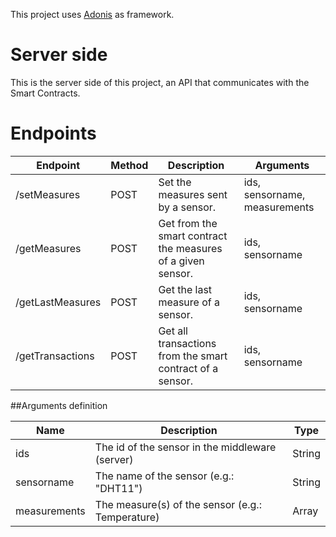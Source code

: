 This project uses [Adonis](https://adonisjs.com/) as framework.

# Server side

This is the server side of this project, an API that communicates with the Smart Contracts.

# Endpoints

| Endpoint         | Method | Description                                                 | Arguments                     |
| ---------------- | ------ | ----------------------------------------------------------- | ----------------------------- |
| /setMeasures     | POST   | Set the measures sent by a sensor.                          | ids, sensorname, measurements |
| /getMeasures     | POST   | Get from the smart contract the measures of a given sensor. | ids, sensorname               |
| /getLastMeasures | POST   | Get the last measure of a sensor.                           | ids, sensorname               |
| /getTransactions | POST   | Get all transactions from the smart contract of a sensor.   | ids, sensorname               |

##Arguments definition

| Name         | Description                                      | Type   |
| ------------ | ------------------------------------------------ | ------ |
| ids          | The id of the sensor in the middleware (server)  | String |
| sensorname   | The name of the sensor (e.g.: "DHT11")           | String |
| measurements | The measure(s) of the sensor (e.g.: Temperature) | Array  |
